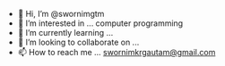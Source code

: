  - 👋 Hi, I’m @swornimgtm
- 👀 I’m interested in ... computer programming
- 🌱 I’m currently learning ...
- 💞️ I’m looking to collaborate on ...
- 📫 How to reach me ... swornimkrgautam@gmail.com

<!---
swornimgtm/swornimgtm is a ✨ special ✨ repository because its `README.md` (this file) appears on your GitHub profile.
You can click the Preview link to take a look at your changes.
--->
